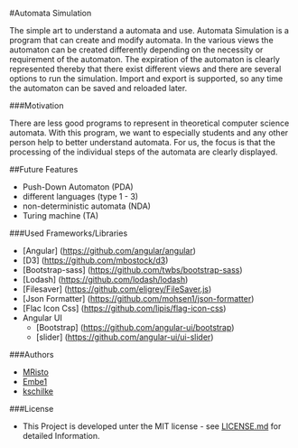 #Automata Simulation

The simple art to understand a automata and use.
Automata Simulation is a program that can create and modify automata. In the various views the automaton can be created differently depending on the necessity or requirement of the automaton. The expiration of the automaton is clearly represented thereby that there exist different views and there are several options to run the simulation. Import and export is supported, so any time the automaton can be saved and reloaded later.

###Motivation

There are less good programs to represent in theoretical computer science automata. With this program, we want to especially students and any other person help to better understand automata. For us, the focus is that the processing of the individual steps of the automata are clearly displayed.

##Future Features
- Push-Down Automaton (PDA)
- different languages (type 1 - 3)
- non-deterministic automata (NDA)
- Turing machine (TA)

###Used Frameworks/Libraries
- [Angular] (https://github.com/angular/angular)
- [D3] (https://github.com/mbostock/d3)
- [Bootstrap-sass] (https://github.com/twbs/bootstrap-sass)
- [Lodash] (https://github.com/lodash/lodash)
- [Filesaver] (https://github.com/eligrey/FileSaver.js)
- [Json Formatter] (https://github.com/mohsen1/json-formatter)
- [Flac Icon Css] (https://github.com/lipis/flag-icon-css)
- Angular UI
  - [Bootstrap] (https://github.com/angular-ui/bootstrap)
  - [slider] (https://github.com/angular-ui/ui-slider)

###Authors
- [MRisto](https://github.com/MRisto)
- [Embe1](https://github.com/Embe1)
- [kschilke](https://github.com/kschilke)

###License
  - This Project is developed unter the MIT license - see [LICENSE.md](LICENSE.md) for detailed Information.
